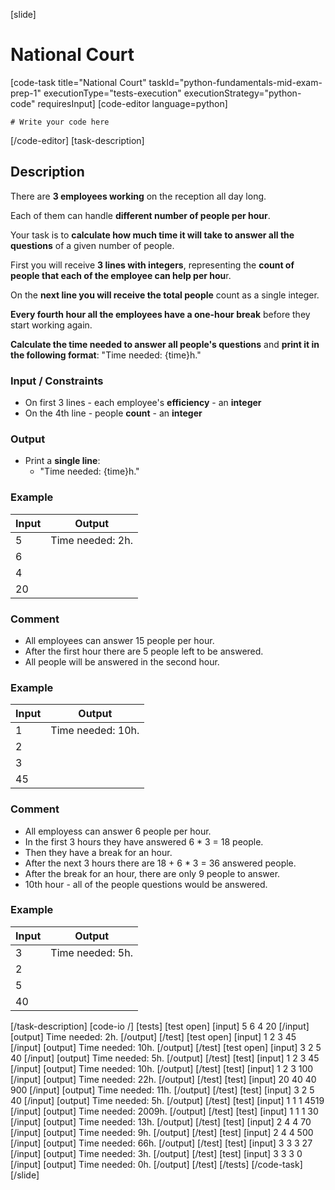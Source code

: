 [slide]
# National Court
[code-task title="National Court" taskId="python-fundamentals-mid-exam-prep-1" executionType="tests-execution" executionStrategy="python-code" requiresInput]
[code-editor language=python]
```
# Write your code here
```
[/code-editor]
[task-description]
## Description
There are **3 employees working** on the reception all day long.

Each of them can handle **different number of people per hour**.

Your task is to **calculate how much time it will take to answer all the questions** of a given number of people.

First you will receive **3 lines with integers**, representing the **count of people that each of the employee can help per hou**r. 

On the **next line you will receive the total people** count as a single integer. 

**Every fourth hour all the employees have a one-hour break** before they start working again. 

**Calculate the time needed to answer all people's questions** and **print it in the following format**: "Time needed: \{time\}h."

### Input / Constraints
- On first 3 lines -  each employee's **efficiency** - an **integer**
- On the 4th line - people **count** - an **integer**

### Output
- Print a **single line**: 
    - "Time needed: \{time\}h."

### Example
| **Input** | **Output** |
| --- | --- |
| 5 | Time needed: 2h. |
| 6 | |
| 4 | |
| 20 | |

### Comment
- All employees can answer 15 people per hour.
- After the first hour there are 5 people left to be answered.
- All people will be answered in the second hour.

### Example
| **Input** | **Output** |
| --- | --- |
| 1 | Time needed: 10h. |
| 2 | |
| 3 | |
|45 | |

### Comment
- All employess can answer 6 people per hour. 
- In the first 3 hours they have answered 6 \* 3 = 18 people. 
- Then they have a break for an hour.
- After the next 3 hours there are 18 + 6 \* 3 = 36 answered people. 
- After the break for an hour, there are only 9 people to answer.
- 10th hour - all of the people questions would be answered.

### Example
| **Input** | **Output** |
| --- | --- |
| 3 | Time needed: 5h. |
| 2 | |
| 5 | |
| 40 | |

[/task-description]
[code-io /]
[tests]
[test open]
[input]
5
6
4
20
[/input]
[output]
Time needed: 2h.
[/output]
[/test]
[test open]
[input]
1
2
3
45
[/input]
[output]
Time needed: 10h.
[/output]
[/test]
[test open]
[input]
3
2
5
40
[/input]
[output]
Time needed: 5h.
[/output]
[/test]
[test]
[input]
1
2
3
45
[/input]
[output]
Time needed: 10h.
[/output]
[/test]
[test]
[input]
1
2
3
100
[/input]
[output]
Time needed: 22h.
[/output]
[/test]
[test]
[input]
20
40
40
900
[/input]
[output]
Time needed: 11h.
[/output]
[/test]
[test]
[input]
3
2
5
40
[/input]
[output]
Time needed: 5h.
[/output]
[/test]
[test]
[input]
1
1
1
4519
[/input]
[output]
Time needed: 2009h.
[/output]
[/test]
[test]
[input]
1
1
1
30
[/input]
[output]
Time needed: 13h.
[/output]
[/test]
[test]
[input]
2
4
4
70
[/input]
[output]
Time needed: 9h.
[/output]
[/test]
[test]
[input]
2
4
4
500
[/input]
[output]
Time needed: 66h.
[/output]
[/test]
[test]
[input]
3
3
3
27
[/input]
[output]
Time needed: 3h.
[/output]
[/test]
[test]
[input]
3
3
3
0
[/input]
[output]
Time needed: 0h.
[/output]
[/test]
[/tests]
[/code-task]
[/slide]